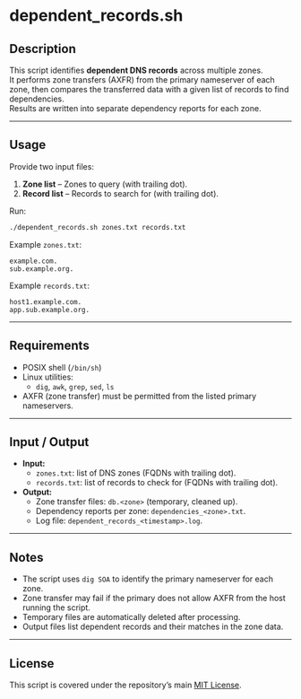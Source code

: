 # dependent_records.sh

## Description
This script identifies **dependent DNS records** across multiple zones.  
It performs zone transfers (AXFR) from the primary nameserver of each zone, then compares the transferred data with a given list of records to find dependencies.  
Results are written into separate dependency reports for each zone.

---

## Usage
Provide two input files:  
1. **Zone list** – Zones to query (with trailing dot).  
2. **Record list** – Records to search for (with trailing dot).  

Run:
```bash
./dependent_records.sh zones.txt records.txt
```

Example `zones.txt`:
```
example.com.
sub.example.org.
```

Example `records.txt`:
```
host1.example.com.
app.sub.example.org.
```

---

## Requirements
- POSIX shell (`/bin/sh`)  
- Linux utilities:  
  - `dig`, `awk`, `grep`, `sed`, `ls`  
- AXFR (zone transfer) must be permitted from the listed primary nameservers.  

---

## Input / Output
- **Input:**  
  - `zones.txt`: list of DNS zones (FQDNs with trailing dot).  
  - `records.txt`: list of records to check for (FQDNs with trailing dot).  
- **Output:**  
  - Zone transfer files: `db.<zone>` (temporary, cleaned up).  
  - Dependency reports per zone: `dependencies_<zone>.txt`.  
  - Log file: `dependent_records_<timestamp>.log`.  

---

## Notes
- The script uses `dig SOA` to identify the primary nameserver for each zone.  
- Zone transfer may fail if the primary does not allow AXFR from the host running the script.  
- Temporary files are automatically deleted after processing.  
- Output files list dependent records and their matches in the zone data.  

---

## License
This script is covered under the repository’s main [MIT License](../LICENSE).  
